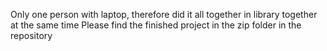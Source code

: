 Only one person with laptop, therefore did it all together in library together at the same time 
Please find the finished project in the zip folder in the repository
